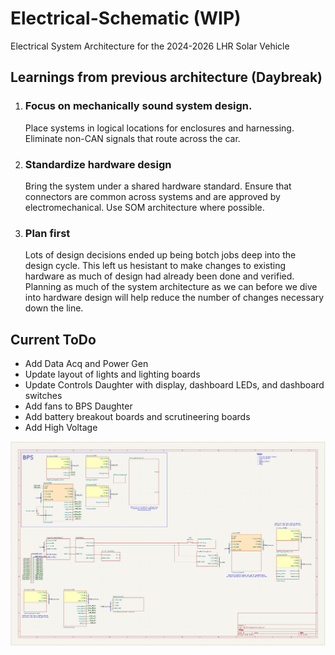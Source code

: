 # Electrical-Schematic (WIP)
Electrical System Architecture for the 2024-2026 LHR Solar Vehicle

## Learnings from previous architecture (Daybreak)
1. ### Focus on mechanically sound system design. 
    Place systems in logical locations for enclosures and harnessing. Eliminate non-CAN signals that route across the car.

2. ### Standardize hardware design
    Bring the system under a shared hardware standard. Ensure that connectors are common across systems and are approved by electromechanical. Use SOM architecture where possible.

3. ### Plan first
    Lots of design decisions ended up being botch jobs deep into the design cycle. This left us hesistant to make changes to existing hardware as much of design had already been done and verified. Planning as much of the system architecture as we can before we dive into hardware design will help reduce the number of changes necessary down the line.

## Current ToDo
- Add Data Acq and Power Gen
- Update layout of lights and lighting boards
- Update Controls Daughter with display, dashboard LEDs, and dashboard switches
- Add fans to BPS Daughter
- Add battery breakout boards and scrutineering boards 
- Add High Voltage

![Electrical-Schematic](ElectricalSchematic.png)